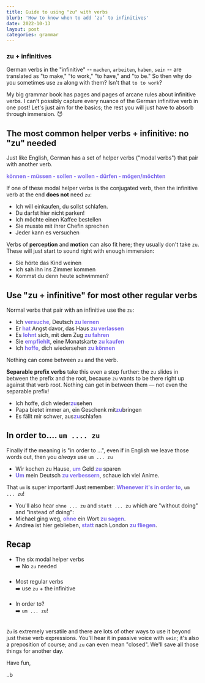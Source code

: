 ```yaml
---
title: Guide to using "zu" with verbs
blurb: 'How to know when to add ‘zu’ to infinitives'
date: 2022-10-13
layout: post
categories: grammar
---
```


### zu + infinitives

German verbs in the "infinitive" -- `machen`, `arbeiten`, `haben`, `sein` -- are translated as "to make," "to work," "to have," and "to be." So then why do you sometimes use `zu` along with them? Isn't that `to to work`?

My big grammar book has pages and pages of arcane rules about infinitive verbs. I can't possibly capture every nuance of the German infinitive verb in one post! Let's just aim for the basics; the rest you will just have to absorb through immersion. 😈

## The most common helper verbs + infinitive: no "zu" needed

Just like English, German has a set of helper verbs ("modal verbs") that pair with another verb.

<span style="color: mediumslateblue; font-weight: bold">können - müssen - sollen - wollen - dürfen - mögen/möchten</span>

If one of these modal helper verbs is the conjugated verb, then the infinitive verb at the end **does not** need `zu`:

- Ich will einkaufen, du sollst schlafen.
- Du darfst hier nicht parken!
- Ich möchte einen Kaffee bestellen
- Sie musste mit ihrer Chefin sprechen
- Jeder kann es versuchen

Verbs of **perception** and **motion** can also fit here; they usually don't take `zu`. These will just start to sound right with enough immersion:

- Sie hörte das Kind weinen
- Ich sah ihn ins Zimmer kommen
- Kommst du denn heute schwimmen?

## Use "zu + infinitive" for most other regular verbs

Normal verbs that pair with an infinitive use the `zu`:

- Ich <span style="color: mediumslateblue; font-weight: bold">versuche</span>, Deutsch <span style="color: mediumslateblue; font-weight: bold">zu lernen</span>
- Er <span style="color: mediumslateblue; font-weight: bold">hat</span> Angst davor, das Haus <span style="color: mediumslateblue; font-weight: bold">zu verlassen</span>
- Es <span style="color: mediumslateblue; font-weight: bold">lohnt</span> sich, mit dem Zug <span style="color: mediumslateblue; font-weight: bold">zu fahren</span>
- Sie <span style="color: mediumslateblue; font-weight: bold">empfiehlt</span>, eine Monatskarte <span style="color: mediumslateblue; font-weight: bold">zu kaufen</span>
- Ich <span style="color: mediumslateblue; font-weight: bold">hoffe</span>, dich wiedersehen <span style="color: mediumslateblue; font-weight: bold">zu können</span>

Nothing can come between `zu` and the verb.

**Separable prefix verbs** take this even a step further: the `zu` slides in between the prefix and the root, because `zu` wants to be there right up against that verb root. Nothing can get in between them — not even the separable prefix!

- Ich hoffe, dich wieder<span style="color: mediumslateblue; font-weight: bold">zu</span>sehen
- Papa bietet immer an, ein Geschenk mit<span style="color: mediumslateblue; font-weight: bold">zu</span>bringen
- Es fällt mir schwer, aus<span style="color: mediumslateblue; font-weight: bold">zu</span>schlafen

## In order to.... `um .... zu`

Finally if the meaning is "in order to ...", even if in English we leave those words out, then you _always_ use `um ... zu`

- Wir kochen zu Hause, <span style="color: mediumslateblue; font-weight: bold">um</span> Geld <span style="color: mediumslateblue; font-weight: bold">zu</span> sparen
- <span style="color: mediumslateblue; font-weight: bold">Um</span> mein Deutsch <span style="color: mediumslateblue; font-weight: bold">zu verbessern</span>, schaue ich viel Anime.

That `um` is super important! Just remember: <span style="color: mediumslateblue; font-weight: bold">Whenever it's in order to,</span> `um ... zu`!

- You'll also hear `ohne ... zu` and `statt ... zu` which are "without doing" and "instead of doing":
- Michael ging weg, <span style="color: mediumslateblue; font-weight: bold">ohne</span> ein Wort <span style="color: mediumslateblue; font-weight: bold">zu sagen</span>.
- Andrea ist hier geblieben, <span style="color: mediumslateblue; font-weight: bold">statt</span> nach London <span style="color: mediumslateblue; font-weight: bold">zu fliegen</span>.

## Recap

- The six modal helper verbs
  <br/>➡️ No `zu` needed <br/><br/>
- Most regular verbs
  <br/> ➡️ use `zu` + the infinitive<br/><br/>
- In order to?
  <br/>➡️ `um ... zu`!<br/><br/>

`Zu` is extremely versatile and there are lots of other ways to use it beyond just these verb expressions. You'll hear it in passive voice with `sein`; it's also a preposition of course; and `zu` can even mean "closed". We'll save all those things for another day.

Have fun,

..b
